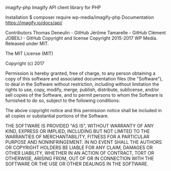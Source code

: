 imagify-php
Imagify API client library for PHP

Installation
$ composer require wp-media/imagify-php
Documentation
https://imagify.io/docs/api/

Contributors
Thomas Deneulin - GitHub
Jérôme Tamarelle - GitHub
Clément JOBEILI - GitHub
Copyright and license
Copyright 2015-2017 WP Media. Released under MIT.

The MIT License (MIT)

Copyright (c) 2017

Permission is hereby granted, free of charge, to any person obtaining a copy of this software and associated documentation files (the "Software"), to deal in the Software without restriction, including without limitation the rights to use, copy, modify, merge, publish, distribute, sublicense, and/or sell copies of the Software, and to permit persons to whom the Software is furnished to do so, subject to the following conditions:

The above copyright notice and this permission notice shall be included in all copies or substantial portions of the Software.

THE SOFTWARE IS PROVIDED "AS IS", WITHOUT WARRANTY OF ANY KIND, EXPRESS OR IMPLIED, INCLUDING BUT NOT LIMITED TO THE WARRANTIES OF MERCHANTABILITY, FITNESS FOR A PARTICULAR PURPOSE AND NONINFRINGEMENT. IN NO EVENT SHALL THE AUTHORS OR COPYRIGHT HOLDERS BE LIABLE FOR ANY CLAIM, DAMAGES OR OTHER LIABILITY, WHETHER IN AN ACTION OF CONTRACT, TORT OR OTHERWISE, ARISING FROM, OUT OF OR IN CONNECTION WITH THE SOFTWARE OR THE USE OR OTHER DEALINGS IN THE SOFTWARE.